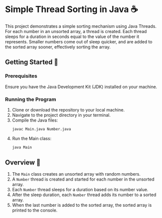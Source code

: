 # Simple Thread Sorting in Java ☕️

This project demonstrates a simple sorting mechanism using Java Threads. For each number in an unsorted array, a thread is created. Each thread sleeps for a duration in seconds equal to the value of the number it represents. Smaller numbers come out of sleep quicker, and are added to the sorted array sooner, effectively sorting the array.

## Getting Started 🚀

### Prerequisites

Ensure you have the Java Development Kit (JDK) installed on your machine.

### Running the Program

1. Clone or download the repository to your local machine.
2. Navigate to the project directory in your terminal.
3. Compile the Java files:
    ```bash
    javac Main.java Number.java
    ```
4. Run the Main class:
    ```bash
    java Main
    ```

## Overview 📖

1. The `Main` class creates an unsorted array with random numbers.
2. A `Number` thread is created and started for each number in the unsorted array.
3. Each `Number` thread sleeps for a duration based on its number value.
4. After the sleep duration, each `Number` thread adds its number to a sorted array.
5. When the last number is added to the sorted array, the sorted array is printed to the console.